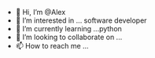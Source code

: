 - 👋 Hi, I’m @Alex
- 👀 I’m interested in ... software developer
- 🌱 I’m currently learning ...python
- 💞️ I’m looking to collaborate on ...
- 📫 How to reach me ...

<!---
Alex07072/Alex07072 is a ✨ special ✨ repository because its `README.md` (this file) appears on your GitHub profile.
You can click the Preview link to take a look at your changes.
--->
